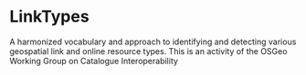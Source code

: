 LinkTypes
=========

A harmonized vocabulary and approach to identifying and detecting various geospatial link and online resource types.  This is an activity of the OSGeo Working Group on Catalogue Interoperability
